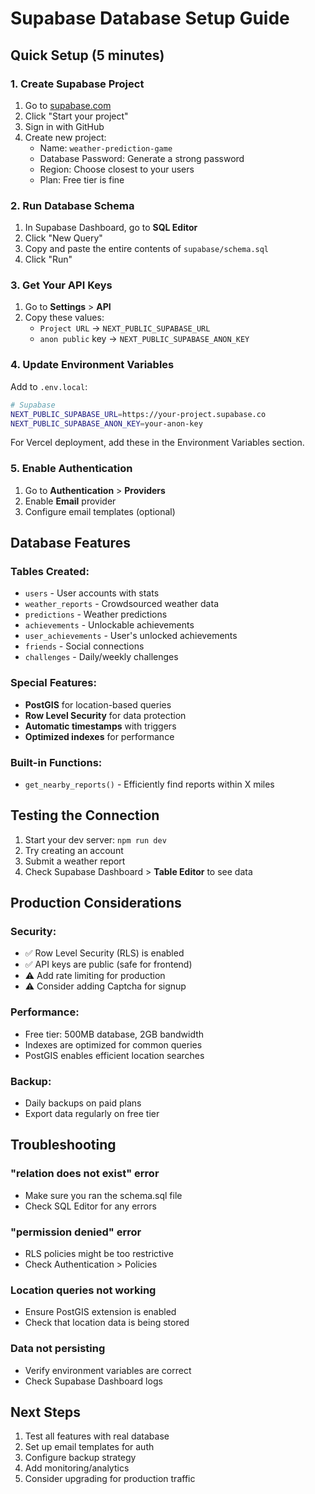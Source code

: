 # Supabase Database Setup Guide

## Quick Setup (5 minutes)

### 1. Create Supabase Project

1. Go to [supabase.com](https://supabase.com)
2. Click "Start your project"
3. Sign in with GitHub
4. Create new project:
   - Name: `weather-prediction-game`
   - Database Password: Generate a strong password
   - Region: Choose closest to your users
   - Plan: Free tier is fine

### 2. Run Database Schema

1. In Supabase Dashboard, go to **SQL Editor**
2. Click "New Query"
3. Copy and paste the entire contents of `supabase/schema.sql`
4. Click "Run"

### 3. Get Your API Keys

1. Go to **Settings** > **API**
2. Copy these values:
   - `Project URL` → `NEXT_PUBLIC_SUPABASE_URL`
   - `anon public` key → `NEXT_PUBLIC_SUPABASE_ANON_KEY`

### 4. Update Environment Variables

Add to `.env.local`:

```bash
# Supabase
NEXT_PUBLIC_SUPABASE_URL=https://your-project.supabase.co
NEXT_PUBLIC_SUPABASE_ANON_KEY=your-anon-key
```

For Vercel deployment, add these in the Environment Variables section.

### 5. Enable Authentication

1. Go to **Authentication** > **Providers**
2. Enable **Email** provider
3. Configure email templates (optional)

## Database Features

### Tables Created:
- `users` - User accounts with stats
- `weather_reports` - Crowdsourced weather data
- `predictions` - Weather predictions
- `achievements` - Unlockable achievements
- `user_achievements` - User's unlocked achievements
- `friends` - Social connections
- `challenges` - Daily/weekly challenges

### Special Features:
- **PostGIS** for location-based queries
- **Row Level Security** for data protection
- **Automatic timestamps** with triggers
- **Optimized indexes** for performance

### Built-in Functions:
- `get_nearby_reports()` - Efficiently find reports within X miles

## Testing the Connection

1. Start your dev server: `npm run dev`
2. Try creating an account
3. Submit a weather report
4. Check Supabase Dashboard > **Table Editor** to see data

## Production Considerations

### Security:
- ✅ Row Level Security (RLS) is enabled
- ✅ API keys are public (safe for frontend)
- ⚠️ Add rate limiting for production
- ⚠️ Consider adding Captcha for signup

### Performance:
- Free tier: 500MB database, 2GB bandwidth
- Indexes are optimized for common queries
- PostGIS enables efficient location searches

### Backup:
- Daily backups on paid plans
- Export data regularly on free tier

## Troubleshooting

### "relation does not exist" error
- Make sure you ran the schema.sql file
- Check SQL Editor for any errors

### "permission denied" error
- RLS policies might be too restrictive
- Check Authentication > Policies

### Location queries not working
- Ensure PostGIS extension is enabled
- Check that location data is being stored

### Data not persisting
- Verify environment variables are correct
- Check Supabase Dashboard logs

## Next Steps

1. Test all features with real database
2. Set up email templates for auth
3. Configure backup strategy
4. Add monitoring/analytics
5. Consider upgrading for production traffic